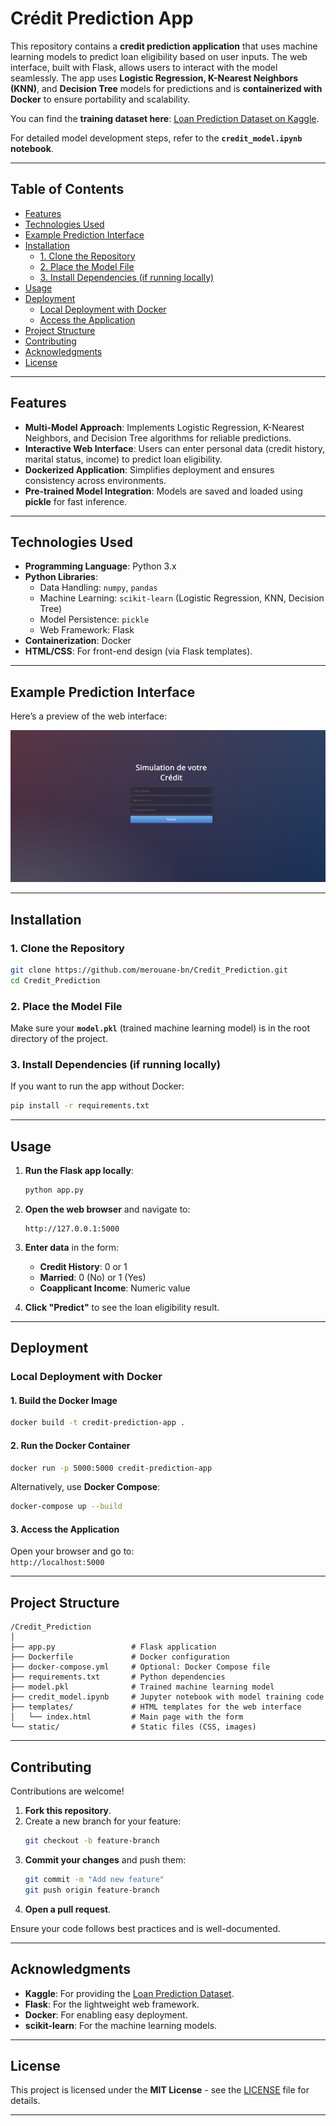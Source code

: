 
# Crédit Prediction App

This repository contains a **credit prediction application** that uses machine learning models to predict loan eligibility based on user inputs. The web interface, built with Flask, allows users to interact with the model seamlessly. The app uses **Logistic Regression, K-Nearest Neighbors (KNN)**, and **Decision Tree** models for predictions and is **containerized with Docker** to ensure portability and scalability.

You can find the **training dataset here**: [Loan Prediction Dataset on Kaggle](https://www.kaggle.com/datasets/altruistdelhite04/loan-prediction-problem-dataset).

For detailed model development steps, refer to the **`credit_model.ipynb` notebook**.

---

## Table of Contents

- [Features](#features)  
- [Technologies Used](#technologies-used)  
- [Example Prediction Interface](#example-prediction-interface)  
- [Installation](#installation)  
  - [1. Clone the Repository](#1-clone-the-repository)  
  - [2. Place the Model File](#2-place-the-model-file)  
  - [3. Install Dependencies (if running locally)](#3-install-dependencies-if-running-locally)  
- [Usage](#usage)  
- [Deployment](#deployment)  
  - [Local Deployment with Docker](#local-deployment-with-docker)  
  - [Access the Application](#3-access-the-application)  
- [Project Structure](#project-structure)  
- [Contributing](#contributing)  
- [Acknowledgments](#acknowledgments)  
- [License](#license)

---

## Features

- **Multi-Model Approach**: Implements Logistic Regression, K-Nearest Neighbors, and Decision Tree algorithms for reliable predictions.  
- **Interactive Web Interface**: Users can enter personal data (credit history, marital status, income) to predict loan eligibility.  
- **Dockerized Application**: Simplifies deployment and ensures consistency across environments.  
- **Pre-trained Model Integration**: Models are saved and loaded using **pickle** for fast inference.  

---

## Technologies Used

- **Programming Language**: Python 3.x  
- **Python Libraries**:
  - Data Handling: `numpy`, `pandas`
  - Machine Learning: `scikit-learn` (Logistic Regression, KNN, Decision Tree)
  - Model Persistence: `pickle`
  - Web Framework: Flask  
- **Containerization**: Docker  
- **HTML/CSS**: For front-end design (via Flask templates).

---

## Example Prediction Interface

Here’s a preview of the web interface:

<img src="images/image.png" alt="Credit Prediction Form" width="600">

---

## Installation

### 1. Clone the Repository

```bash
git clone https://github.com/merouane-bn/Credit_Prediction.git
cd Credit_Prediction
```

### 2. Place the Model File

Make sure your **`model.pkl`** (trained machine learning model) is in the root directory of the project.

### 3. Install Dependencies (if running locally)

If you want to run the app without Docker:

```bash
pip install -r requirements.txt
```

---

## Usage

1. **Run the Flask app locally**:
   ```bash
   python app.py
   ```
2. **Open the web browser** and navigate to:
   ```
   http://127.0.0.1:5000
   ```
3. **Enter data** in the form:
   - **Credit History**: 0 or 1  
   - **Married**: 0 (No) or 1 (Yes)  
   - **Coapplicant Income**: Numeric value

4. **Click "Predict"** to see the loan eligibility result.

---

## Deployment

### Local Deployment with Docker

#### 1. Build the Docker Image

```bash
docker build -t credit-prediction-app .
```

#### 2. Run the Docker Container

```bash
docker run -p 5000:5000 credit-prediction-app
```

Alternatively, use **Docker Compose**:

```bash
docker-compose up --build
```

#### 3. Access the Application

Open your browser and go to:  
`http://localhost:5000`

---

## Project Structure

```
/Credit_Prediction
│
├── app.py                 # Flask application
├── Dockerfile             # Docker configuration
├── docker-compose.yml     # Optional: Docker Compose file
├── requirements.txt       # Python dependencies
├── model.pkl              # Trained machine learning model
├── credit_model.ipynb     # Jupyter notebook with model training code
├── templates/             # HTML templates for the web interface
│   └── index.html         # Main page with the form
└── static/                # Static files (CSS, images)
```

---

## Contributing

Contributions are welcome!  

1. **Fork this repository**.  
2. Create a new branch for your feature:
   ```bash
   git checkout -b feature-branch
   ```
3. **Commit your changes** and push them:
   ```bash
   git commit -m "Add new feature"
   git push origin feature-branch
   ```
4. **Open a pull request**.

Ensure your code follows best practices and is well-documented.

---

## Acknowledgments

- **Kaggle**: For providing the [Loan Prediction Dataset](https://www.kaggle.com/datasets/altruistdelhite04/loan-prediction-problem-dataset).  
- **Flask**: For the lightweight web framework.  
- **Docker**: For enabling easy deployment.  
- **scikit-learn**: For the machine learning models.

---

## License

This project is licensed under the **MIT License** - see the [LICENSE](LICENSE) file for details.

---
